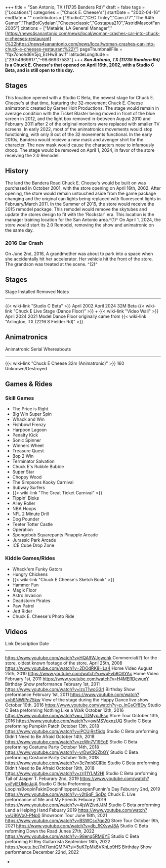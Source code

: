 +++
title = "San Antonio, TX (11735 Bandera Rd)"
draft = false
tags = ["Locations"]
categories = ["Chuck E. Cheese's"]
startDate = "2002-04-16"
endDate = ""
contributors = ["StudioC","CEC Tinley","Cam.i77","The 64th Gamer","ThatBoiCydalan","Cheeseclassic","Gostapua210","AstridMascotFan2005"]
citations = ["Metairie, LA General Manager","[https://news4sanantonio.com/news/local/woman-crashes-car-into-chuck-e-cheeses-restaurant](%22https://news4sanantonio.com/news/local/woman-crashes-car-into-chuck-e-cheeses-restaurant%22)"]
pageThumbnailFile = "fqx7onohd6V5jq_EzHwB.avif"
latitudeLongitude = ["29.54969917","-98.66937583"]
+++
***San Antonio, TX (11735 Bandera Rd)* is a Chuck E. Cheese's that opened on April 16th, 2002, with a Studio C Beta, and is still open to this day.**

## Stages

This location opened with a Studio C Beta, the newest stage for Chuck E. Cheese's at that time, featuring the 32-movement Chuck E. Cheese animatronic created by Garner Holt Productions. The stage would remain in average condition with the Ticket Blaster being moved in front of the blue screen in 2012, and the light box removed in-between August 2010 and February 2011 after 2 of the original monitors were replaced with smaller TV screens. In early 2022, most of the animatronics movements would stop functioning, with only 8 out of the 32 movements functional.
In the early 2010s, Bandera would recieve a new mask and avenger shirt for the character. The new mask would cause the characters nose to infamously droop.
The stage would be removed on April 1, 2024, in favor of the store receiving the 2.0 Remodel.

## History

The land the Bandera Road Chuck E. Cheese's would be built on was purchased in October 2001, with the store opening on April 16th, 2002. After opening, the store would remain untouched aside from the game package changing and the original can lights being replaced with fluorescent lights in February/March 2011.
In the Summer of 2015, the store would receive the 2015 remodel package. This remodel would remove the skytubes and update the stores design to fit with the 'Rockstar' era.
This location is the manager training location for the San Antonio area.^(1)^
On April 1, 2024, the store would start its 2.0 Remodel, removing the show and animatronic on the same day.

### 2016 Car Crash

On June 2nd, 2016, A grandmother was about to park into a space when she accidentally hit her accelerator. Her vehicle hit the front of the store. The grandson was treated at the scene. ^(2)^

## Stages

  Stage                                                                                           Installed    Removed      Notes
  ----------------------------------------------------------------------------------------------- ------------ ------------ --------------------------------------------------------------------------------------------
  {{< wiki-link "Studio C Beta" >}}                                                           April 2002   April 2024   32M Beta
  {{< wiki-link "Chuck E Live Stage (Dance Floor)" >}} + {{< wiki-link "Video Wall" >}}   April 2024   2021 Model   Dance Floor originally came from {{< wiki-link "Arlington, TX (2216 S Fielder Rd)" >}}

## Animatronics

  Animatronic                                                Serial   Whereabouts
  ---------------------------------------------------------- -------- -------------------
  {{< wiki-link "Chuck E Cheese 32m (Animatronic)" >}}   160      Unknown/Destroyed

## Games & Rides

### Skill Games

- The Price is Right
- Big Win Super Spin
- Whack and Win
- Fishbowl Frenzy
- Harpoon Lagoon
- Penalty Kick
- Sonic Spinner
- Winners Wheel
- Treasure Quest
- Bop 2 Win
- Terminator Salvation
- Chuck E's Rubble Bubble
- Super Star
- Choppy Wood
- The Simpsons Kooky Carnival
- Subway Surfers
- {{< wiki-link "The Great Ticket Carnival" >}}
- Tippin' Bloks
- Alley Roller
- NBA Hoops
- NFL 2 Minute Drill
- Dog Pounder
- Teeter Totter Castle
- Operation
- Spongebob Squarepants Pinapple Arcade
- Jurassic Park Arcade
- ICE Cube Drop Zone

### Kiddie Games/Rides

- Whack'em Funky Gators
- Hungry Chickens
- {{< wiki-link "Chuck E Cheese's Sketch Book" >}}
- Hammer Fun
- Magix Floor
- Astro Invasion
- Deadstorm Pirates
- Paw Patrol
- Jett Rider
- Chuck E. Cheese's Photo Ride

## Videos

  Link                                               Description                                                                  Date
  -------------------------------------------------- ---------------------------------------------------------------------------- ----------------------
  https://www.youtube.com/watch?v=HQA9WJgwchk        Commercial(?) for the store, oldest known footage of the store.              April 25th, 2008
  https://www.youtube.com/watch?v=2DOdRK8HLa4        Home Video                                                                   August 25th, 2010
  https://www.youtube.com/watch?v=wuFvb8OAYAc        Home Video                                                                   February 1st, 2011
  https://www.youtube.com/watch?v=H4MERDcwunY        Birthday Show preformance                                                    February 1st, 2011
  https://www.youtube.com/watch?v=lzxT1woG3rI        Birthday Show preformance                                                    February 1st, 2011
  https://www.youtube.com/watch?v=h6NWIPn75kw        View of the stage during the Happy Dance live show                           October 10th, 2016
  https://www.youtube.com/watch?v=p_lnGsCf8Ew        Studio C Beta preforming Nothing Like a Walk                                 October 12th, 2016
  https://www.youtube.com/watch?v=u_TDMypJEso        Store Tour                                                                   October 13th, 2016
  https://www.youtube.com/watch?v=owMSVoxnzUQ        Studio C Beta preforming Pumpkin Patch                                       October 13th, 2018
  https://www.youtube.com/watch?v=iPCUjRsfSdg        Studio C Beta preforming Didn't Need to Be Afraid                           October 14th, 2018
  https://www.youtube.com/watch?v=zcWn7V19EoE        Studio C Beta preforming Costume Party                                       October 14th, 2018
  https://www.youtube.com/watch?v=vrDwCiQZbQY        Studio C Beta preforming Costume Party                                       October 15th, 2018
  https://www.youtube.com/watch?v=3c7mh8ClRio        Studio C Beta preforming Didn't Need to Be Afraid                           October 19th, 2018
  https://www.youtube.com/watch?v=zrj11YLM2HI        Studio C Beta preforming Tail of Jasper T.                                   Feburary 2nd, 2019
  https://www.youtube.com/watch?v=FylEUMgJajA        Studio C Beta Preforming LoopinsBoopinFakinDoopinFloppenLoopenFunnin's Day   Feburary 2nd, 2019
  https://www.youtube.com/watch?v=v2t6qF_SqDc        Chuck E. Live preformance of Me and My Friends                               Febuary 2019
  https://www.youtube.com/watch?v=4jsWZlvdJJM        Studio C Beta preforming Lend a Helping Hand                                 Febuary 2019
  https://www.youtube.com/watch?v=U86Vx0-PNp0        Showroom Tour                                                                June 18th, 2021
  https://www.youtube.com/watch?v=BSWCsx7qo20        Store Tour                                                                   October 9th, 2021
  https://www.youtube.com/watch?v=db_fKXvwJ8A        Studio C Beta reforming Down the Road                                        Junes 27th, 2022
  https://www.youtube.com/watch?v=98enq5RM6YE        Studio C Beta preforming El Rey Guitarrista                                  September 18th, 2022
  https://youtu.be/7nI7kmtQMP4?si=5uKTpMk8VKhLp9HS   Birthday Show performance                                                    December 22nd, 2022

- 
